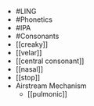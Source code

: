 - #LING
- #Phonetics
- #IPA
- #Consonants
- [[creaky]]
- [[velar]]
- [[central consonant]]
- [[nasal]]
- [[stop]]
- Airstream Mechanism
	- [[pulmonic]]
